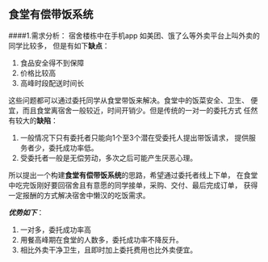 食堂有偿带饭系统
---

####1.需求分析：
 宿舍楼栋中在手机app 如美团、饿了么等外卖平台上叫外卖的同学比较多，
但是有如下**缺点**：
  1. 食品安全得不到保障
  2. 价格比较高
  3. 高峰时段配送时间长

  这些问题都可以通过委托同学从食堂带饭来解决。食堂中的饭菜安全、卫生、
  便宜，而且食堂离宿舍一般较近，时间开销少。但是传统的一对一的委托方式
  任然有较大的**缺陷**：

  1. 一般情况下只有委托者只能向1个至3个潜在受委托人提出带饭请求，
  提供服务者少，委托成功率低。
  2. 受委托者一般是无偿劳动，多次之后可能产生厌恶心理。

所以提出一个构建**食堂有偿带饭系统**的思路，希望通过委托者线上下单，
在食堂中吃完饭刚好要回宿舍且有意愿的同学接单，采购、交付、最后完成订单，
获得一定报酬的方式解决宿舍中懒汉的吃饭需求。

 ***优势如下***：

 1. 一对多，委托成功率高
 2. 用餐高峰期在食堂的人数多，委托成功率不降反升。
 3. 相比外卖干净卫生，且即时加上委托费用也比外卖便宜。
